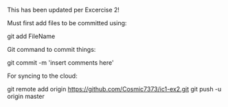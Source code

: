 This has been updated per Excercise 2!

Must first add files to be committed using:

git add FileName

Git command to commit things:

git commit -m 'insert comments here'


For syncing to the cloud:

git remote add origin https://github.com/Cosmic7373/ic1-ex2.git
git push -u origin master
